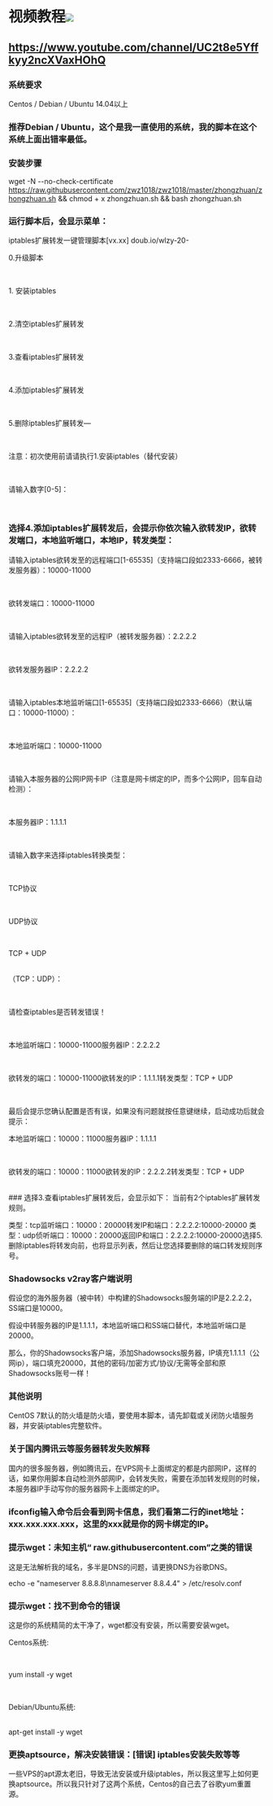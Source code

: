  #  视频教程<a href="https://www.youtube.com/channel/UC2t8e5Yffkyy2ncXVaxHOhQ"><img src="../../tu/youtube.jpg"></a> 
## https://www.youtube.com/channel/UC2t8e5Yffkyy2ncXVaxHOhQ

 ### 系统要求
Centos / Debian / Ubuntu 14.04以上
### 推荐Debian / Ubuntu，这个是我一直使用的系统，我的脚本在这个系统上面出错率最低。

### 安装步骤
wget -N --no-check-certificate https://raw.githubusercontent.com/zwz1018/zwz1018/master/zhongzhuan/zhongzhuan.sh && chmod + x zhongzhuan.sh && bash zhongzhuan.sh

### 运行脚本后，会显示菜单：
<p>iptables扩展转发一键管理脚本[vx.xx] doub.io/wlzy-20-

 <p>0.升级脚本</p><br>
 <p>1. 安装iptables</p><br>
 <p>2.清空iptables扩展转发</p><br>
 <p>3.查看iptables扩展转发</p><br>
 <p>4.添加iptables扩展转发</p><br>
 <p>5.删除iptables扩展转发—</p><br>
<p>注意：初次使用前请请执行1.安装iptables（替代安装）</p><br>
<p>请输入数字[0-5]：</p><br>

### 选择4.添加iptables扩展转发后，会提示你依次输入欲转发IP，欲转发端口，本地监听端口，本地IP，转发类型：
<p>请输入iptables欲转发至的远程端口[1-65535]（支持端口段如2333-6666，被转发服务器）：10000-11000</p><br>

<p>欲转发端口：10000-11000</p><br>

<p>请输入iptables欲转发至的远程IP（被转发服务器）：2.2.2.2</p><br>

<p>欲转发服务器IP：2.2.2.2</p><br>

<p>请输入iptables本地监听端口[1-65535]（支持端口段如2333-6666）（默认端口：10000-11000）：</p><br>

<p>本地监听端口：10000-11000</p><br>

<p>请输入本服务器的公网IP网卡IP（注意是网卡绑定的IP，而多个公网IP，回车自动检测）：</p><br>

<p>本服务器IP：1.1.1.1</p><br>

<p>请输入数字来选择iptables转换类型：</p><br>

<p>TCP协议</p><br>
<p>UDP协议</p><br>
<p>TCP + UDP</p><br>
（TCP：UDP）：</p><br>

<p>请检查iptables是否转发错误！</p><br>

<p>本地监听端口：10000-11000服务器IP：2.2.2.2</p><br>

<p>欲转发的端口：10000-11000欲转发的IP：1.1.1.1转发类型：TCP + UDP</p><br>
<p>最后会提示您确认配置是否有误，如果没有问题就按任意键继续，启动成功后就会提示：

本地监听端口：10000：11000服务器IP：1.1.1.1</p><br>

<p>欲转发的端口：10000：11000欲转发的IP：2.2.2.2转发类型：TCP + UDP</p><br>
### 选择3.查看iptables扩展转发后，会显示如下：
当前有2个iptables扩展转发规则。

类型：tcp监听端口：10000：20000转发IP和端口：2.2.2.2:10000-20000
类型：udp侦听端口：10000：20000返回IP和端口：2.2.2.2:10000-20000选择5.删除iptables将转发向前，也将显示列表，然后让您选择要删除的端口转发规则序号。

### Shadowsocks v2ray客户端说明
假设您的海外服务器（被中转）中构建的Shadowsocks服务端的IP是2.2.2.2，SS端口是10000。

假设中转服务器的IP是1.1.1.1，本地监听端口和SS端口替代，本地监听端口是20000。

那么，你的Shadowsocks客户端，添加Shadowsocks服务器，IP填充1.1.1.1（公网ip），端口填充20000，其他的密码/加密方式/协议/无需等全部和原Shadowsocks账号一样！

### 其他说明
CentOS 7默认的防火墙是防火墙，要使用本脚本，请先卸载或关闭防火墙服务器，并安装iptables完整软件。

### 关于国内腾讯云等服务器转发失败解释
国内的很多服务器，例如腾讯云，在VPS网卡上面绑定的都是内部网IP，这样的话，如果你用脚本自动检测外部网IP，会转发失败，需要在添加转发规则的时候，本服务器IP手动写你的服务器网卡上面绑定的IP。

### ifconfig输入命令后会看到网卡信息，我们看第二行的inet地址：xxx.xxx.xxx.xxx，这里的xxx就是你的网卡绑定的IP。

### 提示wget：未知主机“ raw.githubusercontent.com”之类的错误
这是无法解析我的域名，多半是DNS的问题，请更换DNS为谷歌DNS。
<p>echo -e "nameserver 8.8.8.8\nnameserver 8.8.4.4" > /etc/resolv.conf</p>

### 提示wget：找不到命令的错误
这是你的系统精简的太干净了，wget都没有安装，所以需要安装wget。
 <p>Centos系统:</p><br>
<p>yum install -y wget</p><br>

<p>Debian/Ubuntu系统:</p><br>
apt-get install -y wget

### 更换aptsource，解决安装错误：[错误] iptables安装失败等等
一些VPS的apt源太老旧，导致无法安装或升级iptables，所以我这里写上如何更换aptsource。所以我只针对了这两个系统，Centos的自己去了谷歌yum重置源。
